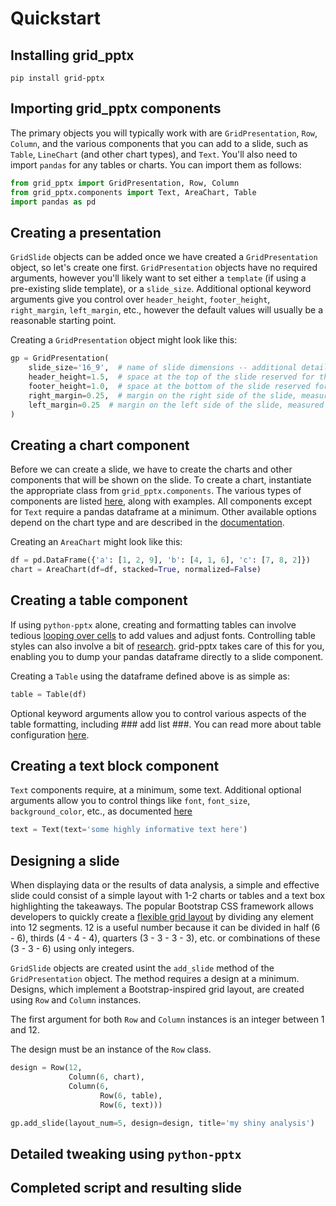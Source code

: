 # Quickstart

## Installing grid_pptx
    pip install grid-pptx

## Importing grid_pptx components
The primary objects you will typically work with are `GridPresentation`, `Row`, `Column`, and the various 
components that you can add to a slide, such as `Table`, `LineChart` (and other chart types), and `Text`. You'll also 
need to import `pandas` for any tables or charts. You can import them as follows:

```python
from grid_pptx import GridPresentation, Row, Column
from grid_pptx.components import Text, AreaChart, Table
import pandas as pd
```

## Creating a presentation
`GridSlide` objects can be added once we have created a `GridPresentation` object, so let's create one first.
`GridPresentation` objects have no required arguments, however you'll likely want to set either a `template` (if using 
a pre-existing slide template), or a `slide_size`. Additional optional keyword arguments give you control over 
`header_height`, `footer_height`, `right_margin`, `left_margin`, etc., however the default values will usually be a 
reasonable starting point.

Creating a `GridPresentation` object might look like this:
```python
gp = GridPresentation(
    slide_size='16_9',  # name of slide dimensions -- additional details can be found in the documentation
    header_height=1.5,  # space at the top of the slide reserved for the title, measured in inches
    footer_height=1.0,  # space at the bottom of the slide reserved for the footer, measured in inches
    right_margin=0.25,  # margin on the right side of the slide, measured in inches
    left_margin=0.25  # margin on the left side of the slide, measured in inches
)
```

## Creating a chart component
Before we can create a slide, we have to create the charts and other components that will be shown on the slide.
To create a chart, instantiate the appropriate class from `grid_pptx.components`. The various types of components are 
listed [here](https://google.com), along with examples. All components except for `Text` require a pandas dataframe at a 
minimum. Other available options depend on the chart type and are described in the [documentation]().

Creating an `AreaChart` might look like this:
```python
df = pd.DataFrame({'a': [1, 2, 9], 'b': [4, 1, 6], 'c': [7, 8, 2]})
chart = AreaChart(df=df, stacked=True, normalized=False)
```

## Creating a table component
If using `python-pptx` alone, creating and formatting tables can involve tedious [looping over cells](<link needed>) 
to add values and adjust fonts. Controlling table styles can also involve a bit of [research](<link needed>). 
grid-pptx takes care of this for you, enabling you to dump your pandas dataframe directly to a slide component.

Creating a `Table` using the dataframe defined above is as simple as:
```python
table = Table(df)
```

Optional keyword arguments allow you to control various aspects of the table formatting, including ### add list ###. 
You can read more about table configuration [here](<link needed>).

## Creating a text block component
`Text` components require, at a minimum, some text. Additional optional arguments allow you to control things 
like `font`, `font_size`, `background_color`, etc., as documented [here](<link needed>)

```python
text = Text(text='some highly informative text here')
```

## Designing a slide
When displaying data or the results of data analysis, a simple and effective slide could consist of a simple layout with
1-2 charts or tables and a text box highlighting the takeaways. The popular Bootstrap CSS framework allows developers 
to quickly create a [flexible grid layout](https://getbootstrap.com/docs/4.0/layout/grid/) by dividing any element 
into 12 segments. 12 is a useful number because it can be divided in half (6 - 6), thirds (4 - 4 - 4), 
quarters (3 - 3 - 3 - 3), etc. or combinations of these (3 - 3 - 6) using only integers.


`GridSlide` objects are created usint the `add_slide` method of the `GridPresentation` object.
The method requires a design at a minimum. Designs, which implement a Bootstrap-inspired grid layout, are created using `Row` and `Column` instances. 


The first argument
for both `Row` and `Column` instances is an integer between 1 and 12.


The design must be an instance of the `Row` class.


```python
design = Row(12,
             Column(6, chart),
             Column(6,
                    Row(6, table),
                    Row(6, text)))

gp.add_slide(layout_num=5, design=design, title='my shiny analysis')
```
## Detailed tweaking using `python-pptx`

## Completed script and resulting slide
